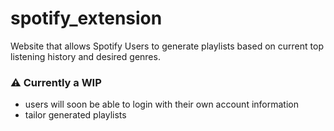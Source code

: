# spotify_extension
Website that allows Spotify Users to generate playlists based on current top listening history and desired genres.
### ⚠️ Currently a WIP 
- users will soon be able to login with their own account information
- tailor generated playlists
